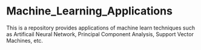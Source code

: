 # Machine_Learning_Applications
This is a repository provides applications of machine learn techniques such as Artificail Neural Network, Principal Component Analysis, Support Vector Machines, etc.
